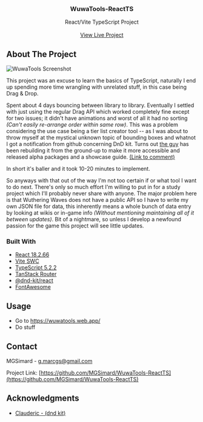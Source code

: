 <br/>
<div align="center">

<h3 align="center">WuwaTools-ReactTS</h3>
<p align="center">
React/Vite TypeScript Project

<br/>
<br/>
<a href="https://wuwatools.web.app/">View Live Project</a>

</p>
</div>

## About The Project

![WuwaTools Screenshot](https://i.imgur.com/RKjr6kx.png)

This project was an excuse to learn the basics of TypeScript, naturally I end up spending more time wrangling with unrelated stuff, in this case being Drag & Drop.

Spent about 4 days bouncing between library to library. Eventually I settled with just using the regular Drag API which worked completely fine except for two issues; it didn't have animations and worst of all it had no sorting _(Can't easily re-arrange order within same row)_. This was a problem considering the use case being a tier list creator tool -- as I was about to throw myself at the mystical unknown topic of bounding boxes and whatnot I got a notification from github concerning DnD kit. Turns out [the guy](https://github.com/clauderic) has been rebuilding it from the ground-up to make it more accessible and released alpha packages and a showcase guide. [(Link to comment)](https://github.com/clauderic/dnd-kit/issues/1188#issuecomment-2161876989)

In short it's baller and it took 10-20 minutes to implement.

So anyways with that out of the way I'm not too certain if or what tool I want to do next. There's only so much effort I'm willing to put in for a study project which I'll probably never share with anyone. The major problem here is that Wuthering Waves does not have a public API so I have to write my own JSON file for data, this inherently means a whole bunch of data entry by looking at wikis or in-game info _(Without mentioning maintaining all of it between updates)_. Bit of a nightmare, so unless I develop a newfound passion for the game this project will see little updates.

### Built With

- [React 18.2.66](https://react.dev/)
- [Vite SWC](https://vitejs.dev/)
- [TypeScript 5.2.2](https://www.typescriptlang.org/)
- [TanStack Router](https://tanstack.com/router/latest)
- [@dnd-kit/react](https://next.dndkit.com/overview)
- [FontAwesome](https://fontawesome.com/)

## Usage

- Go to https://wuwatools.web.app/
- Do stuff

## Contact

MGSimard - g.marcgs@gmail.com

Project Link: [https://github.com/MGSimard/WuwaTools-ReactTS](https://github.com/MGSimard/WuwaTools-ReactTS)

## Acknowledgments

- [Clauderic - (dnd kit)](https://github.com/clauderic)
